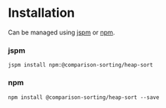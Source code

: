 # Installation
Can be managed using
[jspm](http://jspm.io)
or [npm](https://github.com/npm/npm).

### jspm
```terminal
jspm install npm:@comparison-sorting/heap-sort
```

### npm
```terminal
npm install @comparison-sorting/heap-sort --save
```
